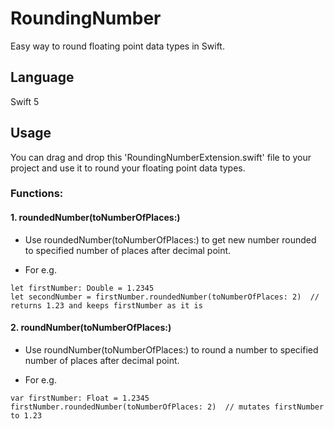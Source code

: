 # RoundingNumber
Easy way to round floating point data types in Swift.

## Language
Swift 5

## Usage

You can drag and drop this 'RoundingNumberExtension.swift' file to your project and use it to round your floating point data types.

### Functions:

#### 1. roundedNumber(toNumberOfPlaces:)
* Use roundedNumber(toNumberOfPlaces:) to get new number rounded to specified number of places after decimal point.

* For e.g.

```
let firstNumber: Double = 1.2345
let secondNumber = firstNumber.roundedNumber(toNumberOfPlaces: 2)  // returns 1.23 and keeps firstNumber as it is
```

#### 2. roundNumber(toNumberOfPlaces:)
* Use roundNumber(toNumberOfPlaces:) to round a number to specified number of places after decimal point.

* For e.g.

```
var firstNumber: Float = 1.2345
firstNumber.roundedNumber(toNumberOfPlaces: 2)  // mutates firstNumber to 1.23
```

